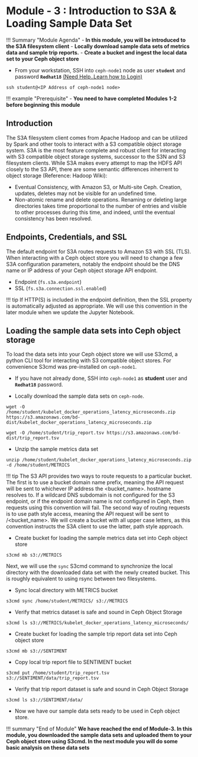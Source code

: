 # Module - 3 : Introduction to S3A & Loading Sample Data Set

!!! Summary "Module Agenda"
    - **In this module, you will be introduced to the S3A filesystem client**
    - **Locally download sample data sets of metrics data and sample trip reports.**
    - **Create a bucket and ingest the local data set to your Ceph object store**

- From your workstation, SSH into ``ceph-node1`` node as user **``student``** and password **``Redhat18``** [(Need Help..Learn how to Login)](https://ksingh7.github.io/data-show/#accessing-the-lab)

```
ssh student@<IP Address of ceph-node1 node>
```

!!! example "Prerequisite"
    - **You need to have completed Modules 1-2 before beginning this module**

## Introduction

The S3A filesystem client comes from Apache Hadoop and can be utilized by Spark and other tools to interact with a S3 compatible object storage system. S3A is the most feature complete and robust client for interacting with S3 compatible object storage systems, successor to the S3N and S3 filesystem clients. While S3A makes every attempt to map the HDFS API closely to the S3 API, there are some semantic differences inherrent to object storage (Reference: Hadoop Wiki):

* Eventual Consistency, with Amazon S3, or Multi-site Ceph. Creation, updates, deletes may not be visible for an undefined time.
* Non-atomic rename and delete operations. Renaming or deleting large directories takes time proportional to the number of entries and visible to other processes during this time, and indeed, until the eventual consistency has been resolved.

## Endpoints, Credentials, and SSL

The default endpoint for S3A routes requests to Amazon S3 with SSL (TLS). When interacting with a Ceph object store you will need to change a few S3A configuration parameters, notably the endpoint should be the DNS name or IP address of your Ceph object storage API endpoint.

- Endpoint (``fs.s3a.endpoint``)
- SSL (``fs.s3a.connection.ssl.enabled``)

!!! tip
     If HTTP(S) is included in the endpoint definition, then the SSL property is automatically adjusted as appropriate. We will use this convention in the later module when we update the Jupyter Notebook.

## Loading the sample data sets into Ceph object storage

To load the data sets into your Ceph object store we will use S3cmd, a python CLI tool for interacting with S3 compatible object stores. For convenience S3cmd was pre-installed on ``ceph-node1``.

- If you have not already done, SSH into ``ceph-node1`` as **student** user and **``Redhat18``** password.

- Locally download the sample data sets on ``ceph-node``.

```
wget -O /home/student/kubelet_docker_operations_latency_microseconds.zip https://s3.amazonaws.com/bd-dist/kubelet_docker_operations_latency_microseconds.zip
```

```
wget -O /home/student/trip_report.tsv https://s3.amazonaws.com/bd-dist/trip_report.tsv

```

- Unzip the sample metrics data set

```
unzip /home/student/kubelet_docker_operations_latency_microseconds.zip -d /home/student/METRICS
```

!!! tip
     The S3 API provides two ways to route requests to a particular bucket. The first is to use a bucket domain name prefix, meaning the API request will be sent to whichever IP address the <bucket_name>.<endpoint> hostname resolves to. If a wildcard DNS subdomain is not configured for the S3 endpoint, or if the endpoint domain name is not configured in Ceph, then requests using this convention will fail. The second way of routing requests is to use path style access, meaning the API request will be sent to <endpoint>/<bucket_name>. We will create a bucket with all upper case letters, as this convention instructs the S3A client to use the latter, path style approach.

- Create bucket for loading the sample metrics data set into Ceph object store

```
s3cmd mb s3://METRICS
```

Next, we will use the ``sync`` S3cmd command to synchronize the local directory with the downloaded data set with the newly created bucket. This is roughly equivalent to using rsync between two filesystems.

- Sync local directory with METRICS bucket

```
s3cmd sync /home/student/METRICS/ s3://METRICS
```

- Verify that metrics dataset is safe and sound in Ceph Object Storage

```
s3cmd ls s3://METRICS/kubelet_docker_operations_latency_microseconds/
```

- Create bucket for loading the sample trip report data set into Ceph object store

```
s3cmd mb s3://SENTIMENT
```

- Copy local trip report file to SENTIMENT bucket

```
s3cmd put /home/student/trip_report.tsv s3://SENTIMENT/data/trip_report.tsv

```

- Verify that trip report dataset is safe and sound in Ceph Object Storage

```
s3cmd ls s3://SENTIMENT/data/
```

- Now we have our sample data sets ready to be used in Ceph object store.

!!! summary "End of Module"
    **We have reached the end of Module-3. In this module, you downloaded the sample data sets and uploaded them to your Ceph object store using S3cmd. In the next module you will do some basic analysis on these data sets**